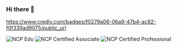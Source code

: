 ### Hi there 👋


https://www.credly.com/badges/f0279a06-06a9-47b4-ac82-f0f339ad9075/public_url

![NCP Edu](https://edu.ncloud.com/public/img/logo.png)
![NCP Certified Associate](https://edu.ncloud.com/public/img/associate.svg)
![NCP Certified Professional](https://edu.ncloud.com/public/img/professional.svg)

<!--
**Tekk-97/Tekk-97** is a ✨ _special_ ✨ repository because its `README.md` (this file) appears on your GitHub profile.

Here are some ideas to get you started:

- 🔭 I’m currently working on ...
- 🌱 I’m currently learning ...
- 👯 I’m looking to collaborate on ...
- 🤔 I’m looking for help with ...
- 💬 Ask me about ...
- 📫 How to reach me: ...
- 😄 Pronouns: ...
- ⚡ Fun fact: ...
-->

